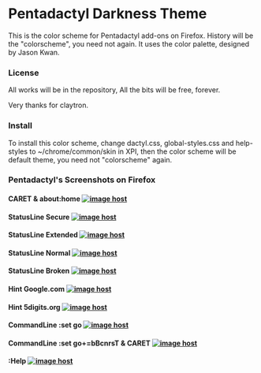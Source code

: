 # Pentadactyl Darkness Theme

This is the color scheme for Pentadactyl add-ons on Firefox. History will be the "colorscheme", you need not again. It uses the color palette, designed by Jason Kwan.

### License

All works will be in the repository, All the bits will be free, forever.

Very thanks for claytron.

### Install

To install this color scheme, change dactyl.css, global-styles.css and help-styles to ~/chrome/common/skin in XPI, then the color scheme will be default theme, you need not "colorscheme" again.

### Pentadactyl's Screenshots on Firefox




#### CARET & about:home  <a href="http://imgbox.com/QJ98T8rc" target="_blank"><img src="http://i.imgbox.com/QJ98T8rc.png" alt="image host"/></a>




#### StatusLine Secure  <a href="http://imgbox.com/OPelyrRU" target="_blank"><img src="http://i.imgbox.com/OPelyrRU.png" alt="image host"/></a>




#### StatusLine Extended  <a href="http://imgbox.com/6skk2Jov" target="_blank"><img src="http://i.imgbox.com/6skk2Jov.png" alt="image host"/></a>




#### StatusLine Normal  <a href="http://imgbox.com/nrRAoA0I" target="_blank"><img src="http://i.imgbox.com/nrRAoA0I.png" alt="image host"/></a>




#### StatusLine Broken  <a href="http://imgbox.com/vAwpW6kA" target="_blank"><img src="http://i.imgbox.com/vAwpW6kA.png" alt="image host"/></a>




#### Hint Google.com  <a href="http://imgbox.com/zAH8PlKn" target="_blank"><img src="http://i.imgbox.com/zAH8PlKn.png" alt="image host"/></a>




#### Hint 5digits.org  <a href="http://imgbox.com/muDX7ASF" target="_blank"><img src="http://i.imgbox.com/muDX7ASF.png" alt="image host"/></a>




#### CommandLine :set go  <a href="http://imgbox.com/Lekgpw9y" target="_blank"><img src="http://i.imgbox.com/Lekgpw9y.png" alt="image host"/></a> 




#### CommandLine :set go+=bBcnrsT & CARET  <a href="http://imgbox.com/foyWPXWG" target="_blank"><img src="http://i.imgbox.com/foyWPXWG.png" alt="image host"/></a>





#### :Help <a href="http://imgbox.com/3Z7XfjZ4" target="_blank"><img src="http://i.imgbox.com/3Z7XfjZ4.png" alt="image host"/></a>










